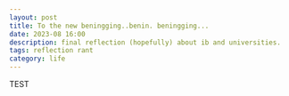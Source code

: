 ```yaml
---
layout: post
title: To the new beningging..benin. beningging...
date: 2023-08 16:00
description: final reflection (hopefully) about ib and universities.
tags: reflection rant
category: life
---
```


TEST 